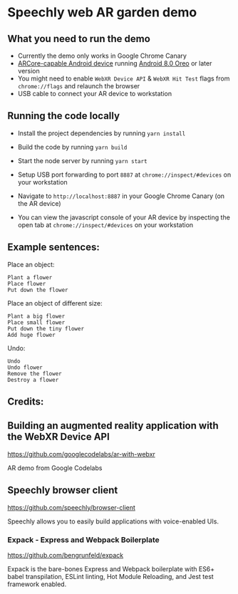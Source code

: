 # Speechly web AR garden demo

## What you need to run the demo

* Currently the demo only works in Google Chrome Canary
* [ARCore-capable Android device](https://developers.google.com/ar/discover/#supported_devices) running [Android 8.0 Oreo](https://www.android.com/versions/oreo-8-0/) or later version
* You might need to enable `WebXR Device API` & `WebXR Hit Test` flags from `chrome://flags` and relaunch the browser
* USB cable to connect your AR device to workstation


## Running the code locally

* Install the project dependencies by running `yarn install`
* Build the code by running `yarn build`
* Start the node server by running `yarn start`

* Setup USB port forwarding to port `8887` at `chrome://inspect/#devices` on your workstation
* Navigate to `http://localhost:8887` in your Google Chrome Canary (on the AR device)
* You can view the javascript console of your AR device by inspecting the open tab at `chrome://inspect/#devices` on your workstation

## Example sentences: 

Place an object:
```
Plant a flower
Place flower
Put down the flower
```

Place an object of different size:
```
Plant a big flower
Place small flower
Put down the tiny flower
Add huge flower
```

Undo:
```
Undo
Undo flower
Remove the flower
Destroy a flower
```
## Credits: 

## Building an augmented reality application with the WebXR Device API
https://github.com/googlecodelabs/ar-with-webxr

AR demo from Google Codelabs

## Speechly browser client
https://github.com/speechly/browser-client

Speechly allows you to easily build applications with voice-enabled UIs.

### Expack - Express and Webpack Boilerplate
https://github.com/bengrunfeld/expack

Expack is the bare-bones Express and Webpack boilerplate with ES6+ babel transpilation, ESLint linting, Hot Module Reloading, and Jest test framework enabled.
